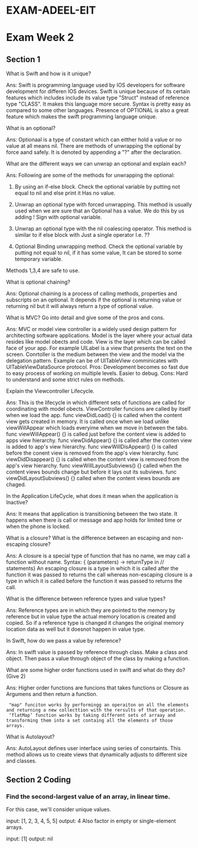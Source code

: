 # EXAM-ADEEL-EIT

# Exam Week 2

## Section 1

What is Swift and how is it unique?

Ans:  Swift is programming language used by IOS developers for software development for differen IOS devices.
      Swift is unique because of its certain features which includes include its value type "Struct" instead of reference type "CLASS". It makes this language more secure.
      Syntax is pretty easy as compared to some other languages. Presence of OPTIONAL is also a great feature which makes the swift programming language unique.

What is an optional?

Ans: Optionaal is a type of constant which can eitther hold a value or no value at all means nil. There are methods of unwrapping the optional by force aand safely.
     It is denoted by appending a "?" after the declaration.

What are the different ways we can unwrap an optional and explain each?

Ans: Following are some of the methods for unwrapping the optional:

1. By using an if-else block. Check the optional variable by putting not equal to nil and else print it 
Has no value.

2. Unwrap an optional type with forced unwrapping. This method is usually used when we are sure that an 
Optional has a value. We do this by us adding ! Sign with optional variable.

3. Unwrap an optional type with the nil coalescing operator. This method is similar to if else block with 
Just a single operator I.e. ??

4. Optional Binding unwrapping method. Check the optional variable by putting not equal to nil, if it has some value,
It can be stored to some temporary variable.

Methods 1,3,4 are safe to use.

What is optional chaining?

Ans: Optional chaining is a process of calling methods, properties and subscripts on an optional. It depends
     if the optional is returning value or returning nil but it will always return a type of optional value.


What is MVC? Go into detail and give some of the pros and cons.

Ans: MVC or model view controller is a widely used design pattern for architecting software applications.
     Model is the layer where your actual data resides like model obects and code.
     View is the layer which can be called face of your app. For example UILabel is a view that presents the text on the screen.
     Conrtoller is the medium between the view and the model via the delegation pattern. Example can be of UITableView comminicates with UITableViewDataSource protocol.
     Pros: Development becomes so fast due to easy process of working on multiple levels. Easier to debug.
     Cons: Hard to understand and some strict rules on methods. 

Explain the Viewcontroller Lifecycle.

Ans: This is the lifecycle in which different sets of functions are called for coordinating with model obects. ViewController funcions are called by itself when we load the app.
     func viewDidLoad() {}  is called when the content view gets created in memory. It is called once when we load unlike viewWillAppear which loads everyime when we move in between the tabs.
     func viewWillAppear() {} is called just before the content view is added to apps view hierarchy.
     func viewDidAppear() {} is called after the conten view is added to app's view hierarchy.
     func viewWillDisAppear() {} is called before the conent view is removed from the app's view hierarchy.
     func viewDidDisappear() {} is called when the content view is removed from the app's view hierarchy. 
     func viewWillLayoutSubviews() {} called when the content views bounds change but before it lays out its subviews.
     func viewDidLayoutSubviews() {}  called when the content views bounds are chaged.

In the Application LifeCycle, what does it mean when the application is Inactive?

Ans: It means that application is transitioning between the two state. It happens when there is call or message and app holds for limited time or when the phone is locked.

What is a closure? What is the difference between an escaping and non-escaping closure?

Ans: A closure is a special type of function that has no name, we may call a function without name.
     Syntax: { (parameters) -> returnType in
     // statements}
     An escaping closure is a type in which it is called after the function it was passed to returns the call whereas non-escaping closure is a type in which it is called before the function it was passed to returns the call.
     
          

What is the difference between reference types and value types?

Ans: Reference types are in which they are pointed to the memory by reference but in value type the actual memory location is created and copied. So if a reference type is changed it changes 
     the original memory location data as well but it doesnot happen in value type. 

In Swift, how do we pass a value by reference? 

Ans: In swift value is passed by reference through class. Make a class and object. Then pass a value through object of the class by making a function.



What are some higher order functions used in swift and what do they do? (Give 2)

Ans: Higher order functions are funcions that takes functions or Closure as Argumens and then return a function.

     "map" funciton works by performingg an operaiton on all the elements and returning a new collecttion with the rersults of that operation.
     ‘flatMap’ function works by taking different sets of arraay and transforming them into a set containg all the elements of those arrays.

What is Autolayout?

Ans: AutoLayout defines user interface using series of consrtaints. This method allows us to create views that dynamically adjusts to different size and classes.



## Section 2 Coding

### Find the second-largest value of an array, in linear time.
For this case, we'll consider unique values.

input: [1, 2, 3, 4, 5, 5]
output: 4
Also factor in empty or single-element arrays.

input: [1]
output: nil

